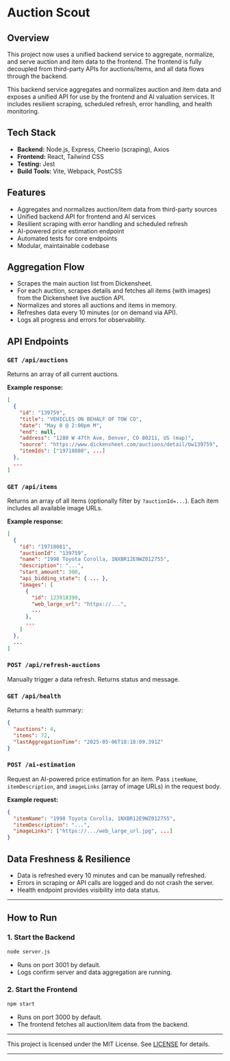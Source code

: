 # Auction Scout

## Overview
This project now uses a unified backend service to aggregate, normalize, and serve auction and item data to the frontend. The frontend is fully decoupled from third-party APIs for auctions/items, and all data flows through the backend.

This backend service aggregates and normalizes auction and item data and exposes a unified API for use by the frontend and AI valuation services. It includes resilient scraping, scheduled refresh, error handling, and health monitoring.

## Tech Stack
- **Backend:** Node.js, Express, Cheerio (scraping), Axios
- **Frontend:** React, Tailwind CSS
- **Testing:** Jest
- **Build Tools:** Vite, Webpack, PostCSS

## Features
- Aggregates and normalizes auction/item data from third-party sources
- Unified backend API for frontend and AI services
- Resilient scraping with error handling and scheduled refresh
- AI-powered price estimation endpoint
- Automated tests for core endpoints
- Modular, maintainable codebase

## Aggregation Flow
- Scrapes the main auction list from Dickensheet.
- For each auction, scrapes details and fetches all items (with images) from the Dickensheet live auction API.
- Normalizes and stores all auctions and items in memory.
- Refreshes data every 10 minutes (or on demand via API).
- Logs all progress and errors for observability.

## API Endpoints

### `GET /api/auctions`
Returns an array of all current auctions.

**Example response:**
```json
[
  {
    "id": "139759",
    "title": "VEHICLES ON BEHALF OF TOW CO",
    "date": "May 8 @ 2:00pm M",
    "end": null,
    "address": "1280 W 47th Ave, Denver, CO 80211, US (map)",
    "source": "https://www.dickensheet.com/auctions/detail/bw139759",
    "itemIds": ["19718080", ...]
  },
  ...
]
```

### `GET /api/items`
Returns an array of all items (optionally filter by `?auctionId=...`). Each item includes all available image URLs.

**Example response:**
```json
[
  {
    "id": "19718081",
    "auctionId": "139759",
    "name": "1998 Toyota Corolla, 1NXBR12E9WZ012755",
    "description": "...",
    "start_amount": 300,
    "api_bidding_state": { ... },
    "images": [
      {
        "id": 123918399,
        "web_large_url": "https://...",
        ...
      },
      ...
    ]
  },
  ...
]
```

### `POST /api/refresh-auctions`
Manually trigger a data refresh. Returns status and message.

### `GET /api/health`
Returns a health summary:
```json
{
  "auctions": 4,
  "items": 72,
  "lastAggregationTime": "2025-05-06T18:18:09.391Z"
}
```

### `POST /ai-estimation`
Request an AI-powered price estimation for an item. Pass `itemName`, `itemDescription`, and `imageLinks` (array of image URLs) in the request body.

**Example request:**
```json
{
  "itemName": "1998 Toyota Corolla, 1NXBR12E9WZ012755",
  "itemDescription": "...",
  "imageLinks": ["https://.../web_large_url.jpg", ...]
}
```

## Data Freshness & Resilience
- Data is refreshed every 10 minutes and can be manually refreshed.
- Errors in scraping or API calls are logged and do not crash the server.
- Health endpoint provides visibility into data status.



---

## How to Run

### 1. Start the Backend
```sh
node server.js
```
- Runs on port 3001 by default.
- Logs confirm server and data aggregation are running.

### 2. Start the Frontend
```sh
npm start
```
- Runs on port 3000 by default.
- The frontend fetches all auction/item data from the backend.

---


This project is licensed under the MIT License. See [LICENSE](./LICENSE) for details.

---

